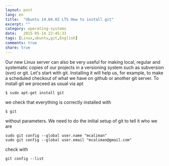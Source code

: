 ```yaml
---
layout: post
lang: en
title:  "Ubuntu 14.04.02 LTS How to install git"
excerpt: ""
category: operating-systems
date:   2015-05-14 22:45:33
tags: [Linux,ubuntu,git,English]
comments: true
share: true
---
```


Our new Linux server can also be very useful for making local, regular and systematic copies of our projects in a versioning system such as subversion (svn) or git. 
Let's start with git. Installing it will help us, for example, to make a scheduled checkout of what we have on github or another git server.
To install git we proceed as usual via apt

```
$ sudo apt-get install git
```

we check that everything is correctly installed with

```
$ git
```

without parameters. We need to do the initial setup of git to tell it who we are

```
sudo git config --global user.name "mcaliman"
sudo git config --global user.email "mcaliman@gmail.com"
```

check with

```
git config --list
```
